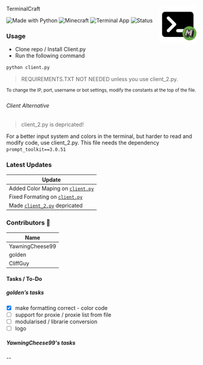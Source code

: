 TerminalCraft <img src="logo.png" alt="TerminalCraft Logo" align="right" width="100"/>

![Made with Python](https://img.shields.io/badge/Made%20with-Python-3776AB?logo=python&logoColor=white)  ![Minecraft](https://img.shields.io/badge/Game-Minecraft-62B47A?logo=minecraft&logoColor=white)  ![Terminal App](https://img.shields.io/badge/Interface-Terminal-000000?logo=gnometerminal&logoColor=white) ![Status](https://img.shields.io/badge/Status-Work%20in%20Progress-yellow)  

### Usage

* Clone repo / Install Client.py
* Run the following command
```Python
python client.py
```
> REQUIREMENTS.TXT NOT NEEDED unless you use client_2.py.

<sup> To change the IP, port, username or bot settings, modify the constants at the top of the file. </sup>

###### Client Alternative

> client_2.py is depricated!

For a better input system and colors in the terminal, but harder to read and modify code, use client_2.py.
This file needs the dependency ``prompt_toolkit==3.0.51``

### Latest Updates

| Update |
|------------|
| Added Color Maping on [``client.py``](/client.py) |
| Fixed Formating on [``client.py``](/client.py) |
| Made [``client_2.py``](/client_2.py) depricated |

### Contributors 💙

| Name |
|------------|
| YawningCheese99 |
| golden |
| CliffGuy |

#### Tasks / To-Do

##### golden’s tasks
- [x] make formatting correct - color code
- [ ] support for proxie / proxie list from file
- [ ] modularised / librarie conversion
- [ ] logo

##### YawningCheese99's tasks
-- 
